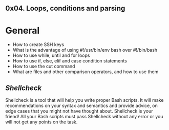 ## 0x04. Loops, conditions and parsing

# General

 -   How to create SSH keys
 -   What is the advantage of using #!/usr/bin/env bash over #!/bin/bash
 -   How to use while, until and for loops
 -   How to use if, else, elif and case condition statements
 -   How to use the cut command
 -   What are files and other comparison operators, and how to use them

## *Shellcheck*

Shellcheck is a tool that will help you write proper Bash scripts.
It will make recommendations on your syntax and semantics and provide advice,
on edge cases that you might not have thought about. Shellcheck is your friend!
All your Bash scripts must pass Shellcheck without any error or you will not get any points on the task.
